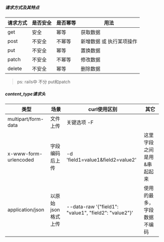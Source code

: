 ##### 请求方式及其特点
请求方式 | 是否安全  | 是否幂等 | 用法
------| -------| --------|-------
get   | 安全   | 幂等  | 获取数据
post  | 不安全 | 不幂等 | 新增数据 或 执行某项操作
put   | 不安全 | 幂等   | 置换数据
patch | 不安全 | 不幂等 | 修改数据
delete| 不安全 | 幂等   | 删除数据

> ps: rails中 不分 put和patch

##### content_type请求头
类型 | 场景  | curl使用区别 | 其它
------| -------| --------|-------
multipart/form-data | 文件上传   | 关键选项 -F  | 
x-www-form-urlencoded| 字段编码后上传 | -d 'field1=value1&field2=value2' | 这里字段之间是用&串起起来
application/json   | 以原始json格式上传 | --data-raw '{"field1": "value1", "field2": "value2"}'| 使用的最多，字段数据不编码


